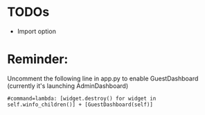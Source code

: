 # TODOs
- Import option

# Reminder:

Uncomment the following line in app.py to enable GuestDashboard (currently it's launching AdminDashboard)

`#command=lambda: [widget.destroy() for widget in self.winfo_children()] + [GuestDashboard(self)]`
